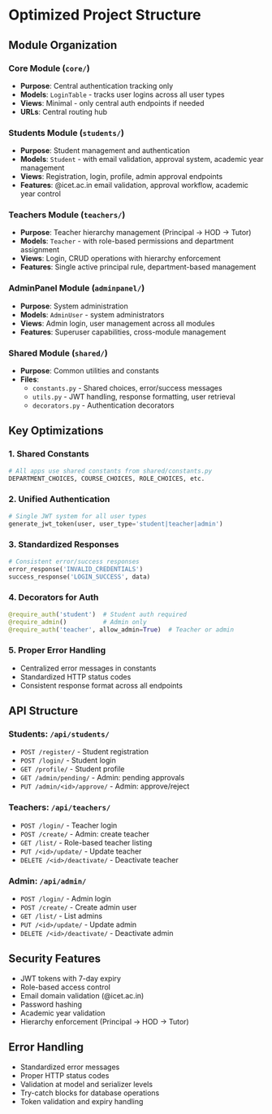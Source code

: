 # Optimized Project Structure

## Module Organization

### **Core Module** (`core/`)
- **Purpose**: Central authentication tracking only
- **Models**: `LoginTable` - tracks user logins across all user types
- **Views**: Minimal - only central auth endpoints if needed
- **URLs**: Central routing hub

### **Students Module** (`students/`)
- **Purpose**: Student management and authentication
- **Models**: `Student` - with email validation, approval system, academic year management
- **Views**: Registration, login, profile, admin approval endpoints
- **Features**: @icet.ac.in email validation, approval workflow, academic year control

### **Teachers Module** (`teachers/`)
- **Purpose**: Teacher hierarchy management (Principal → HOD → Tutor)
- **Models**: `Teacher` - with role-based permissions and department assignment
- **Views**: Login, CRUD operations with hierarchy enforcement
- **Features**: Single active principal rule, department-based management

### **AdminPanel Module** (`adminpanel/`)
- **Purpose**: System administration
- **Models**: `AdminUser` - system administrators
- **Views**: Admin login, user management across all modules
- **Features**: Superuser capabilities, cross-module management

### **Shared Module** (`shared/`)
- **Purpose**: Common utilities and constants
- **Files**:
  - `constants.py` - Shared choices, error/success messages
  - `utils.py` - JWT handling, response formatting, user retrieval
  - `decorators.py` - Authentication decorators

## Key Optimizations

### **1. Shared Constants**
```python
# All apps use shared constants from shared/constants.py
DEPARTMENT_CHOICES, COURSE_CHOICES, ROLE_CHOICES, etc.
```

### **2. Unified Authentication**
```python
# Single JWT system for all user types
generate_jwt_token(user, user_type='student|teacher|admin')
```

### **3. Standardized Responses**
```python
# Consistent error/success responses
error_response('INVALID_CREDENTIALS')
success_response('LOGIN_SUCCESS', data)
```

### **4. Decorators for Auth**
```python
@require_auth('student')  # Student auth required
@require_admin()          # Admin only
@require_auth('teacher', allow_admin=True)  # Teacher or admin
```

### **5. Proper Error Handling**
- Centralized error messages in constants
- Standardized HTTP status codes
- Consistent response format across all endpoints

## API Structure

### **Students**: `/api/students/`
- `POST /register/` - Student registration
- `POST /login/` - Student login
- `GET /profile/` - Student profile
- `GET /admin/pending/` - Admin: pending approvals
- `PUT /admin/<id>/approve/` - Admin: approve/reject

### **Teachers**: `/api/teachers/`
- `POST /login/` - Teacher login
- `POST /create/` - Admin: create teacher
- `GET /list/` - Role-based teacher listing
- `PUT /<id>/update/` - Update teacher
- `DELETE /<id>/deactivate/` - Deactivate teacher

### **Admin**: `/api/admin/`
- `POST /login/` - Admin login
- `POST /create/` - Create admin user
- `GET /list/` - List admins
- `PUT /<id>/update/` - Update admin
- `DELETE /<id>/deactivate/` - Deactivate admin

## Security Features
- JWT tokens with 7-day expiry
- Role-based access control
- Email domain validation (@icet.ac.in)
- Password hashing
- Academic year validation
- Hierarchy enforcement (Principal → HOD → Tutor)

## Error Handling
- Standardized error messages
- Proper HTTP status codes
- Validation at model and serializer levels
- Try-catch blocks for database operations
- Token validation and expiry handling